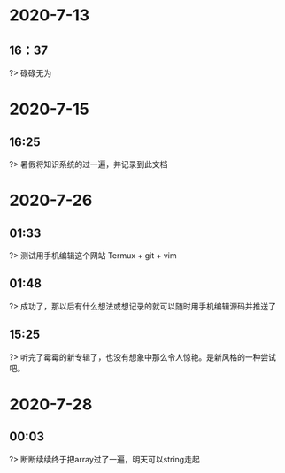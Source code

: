 #  2020-7-13
## 16：37
?> 碌碌无为

# 2020-7-15
## 16:25
?> 暑假将知识系统的过一遍，并记录到此文档   

# 2020-7-26  
## 01:33  
?> 测试用手机编辑这个网站   Termux + git + vim  

## 01:48  
?> 成功了，那以后有什么想法或想记录的就可以随时用手机编辑源码并推送了

## 15:25
?> 听完了霉霉的新专辑了，也没有想象中那么令人惊艳。是新风格的一种尝试吧。


# 2020-7-28

##  00:03
?> 断断续续终于把array过了一遍，明天可以string走起
